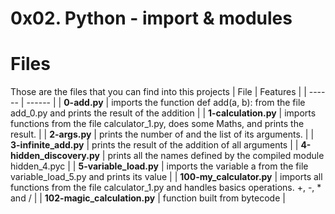# 0x02. Python - import & modules

# Files
Those are the files that you can find into this projects
| File | Features |
| ------ | ------ |
| **0-add.py** | imports the function def add(a, b): from the file add_0.py and prints the result of the addition |
| **1-calculation.py** | imports functions from the file calculator_1.py, does some Maths, and prints the result. |
| **2-args.py** | prints the number of and the list of its arguments. |
| **3-infinite_add.py** | prints the result of the addition of all arguments |
| **4-hidden_discovery.py** | prints all the names defined by the compiled module hidden_4.pyc |
| **5-variable_load.py** |  imports the variable a from the file variable_load_5.py and prints its value |
| **100-my_calculator.py** | imports all functions from the file calculator_1.py and handles basics operations. +, -, * and / |
| **102-magic_calculation.py** | function built from bytecode |